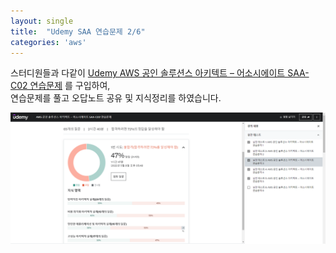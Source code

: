 ```yaml
---
layout: single
title:  "Udemy SAA 연습문제 2/6"
categories: 'aws'
---
```


스터디원들과 다같이 [Udemy AWS 공인 솔루션스 아키텍트 – 어소시에이트 SAA-C02 연습문제](https://www.udemy.com/course/aws-saa-c02/) 를 구입하여,      
연습문제를 풀고 오답노트 공유 및 지식정리를 하였습니다.     


![udemy](/assets/images/udemy2.png)